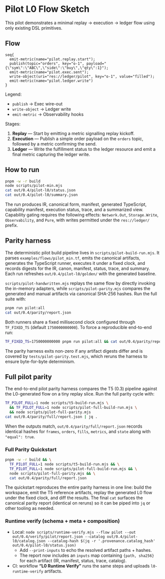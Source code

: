 # Pilot L0 Flow Sketch

This pilot demonstrates a minimal replay → execution → ledger flow using only existing DSL primitives.

## Flow

```
seq{
  emit-metric(name="pilot.replay.start");
  publish(topic="orders", key="o-1", payload="{\"sym\":\"ABC\",\"side\":\"buy\",\"qty\":1}");
  emit-metric(name="pilot.exec.sent");
  write-object(uri="res://ledger/pilot", key="o-1", value="filled");
  emit-metric(name="pilot.ledger.write")
}
```

Legend:

- `publish` → Exec wire-out
- `write-object` → Ledger write
- `emit-metric` → Observability hooks

Stages:

1. **Replay** — Start by emitting a metric signalling replay kickoff.
2. **Execution** — Publish a simple order payload on the `orders` topic, followed by a metric confirming the send.
3. **Ledger** — Write the fulfillment status to the ledger resource and emit a final metric capturing the ledger write.

## How to run

```sh
pnpm -w -r build
node scripts/pilot-min.mjs
cat out/0.4/pilot-l0/status.json
cat out/0.4/pilot-l0/summary.json
```

The run produces IR, canonical form, manifest, generated TypeScript, capability manifest, execution status, trace, and a summarized view. Capability gating requires the following effects: `Network.Out`, `Storage.Write`, `Observability`, and `Pure`, with writes permitted under the `res://ledger/` prefix.

## Parity harness

The deterministic pilot build pipeline lives in `scripts/pilot-build-run.mjs`. It parses `examples/flows/pilot_min.tf`, emits the canonical artifacts, generates the TypeScript runner, executes it under a fixed clock, and records digests for the IR, canon, manifest, status, trace, and summary. Each run refreshes `out/0.4/pilot-l0/golden/` with the generated baseline.

`scripts/pilot-handwritten.mjs` replays the same flow by directly invoking the in-memory adapters, while `scripts/pilot-parity.mjs` compares the generated and manual artifacts via canonical SHA-256 hashes. Run the full suite with:

```sh
pnpm run pilot:all
cat out/0.4/parity/report.json
```

Both runners share a fixed millisecond clock configured through `TF_FIXED_TS` (default `1750000000000`). To force a reproducible end-to-end run:

```sh
TF_FIXED_TS=1750000000000 pnpm run pilot:all && cat out/0.4/parity/report.json
```

The parity harness exits non-zero if any artifact digests differ and is covered by `tests/pilot-parity.test.mjs`, which reruns the harness to ensure byte-for-byte determinism.

## Full pilot parity

The end-to-end pilot parity harness compares the T5 (0.3) pipeline against the L0-generated flow on a tiny replay slice. Run the full parity cycle with:

```sh
TF_PILOT_FULL=1 node scripts/t5-build-run.mjs \
  && TF_PILOT_FULL=1 node scripts/pilot-full-build-run.mjs \
  && node scripts/pilot-full-parity.mjs
cat out/0.4/parity/full/report.json | jq .
```

When the outputs match, `out/0.4/parity/full/report.json` records identical hashes for `frames`, `orders`, `fills`, `metrics`, and `state` along with `"equal": true`.

### Full Parity Quickstart

```sh
pnpm -w -r build && \
  TF_PILOT_FULL=1 node scripts/t5-build-run.mjs && \
  TF_PILOT_FULL=1 node scripts/pilot-full-build-run.mjs && \
  node scripts/pilot-full-parity.mjs && \
  cat out/0.4/parity/full/report.json
```

The quickstart reproduces the entire parity harness in one line: build the workspace, emit the T5 reference artifacts, replay the generated L0 flow under the fixed clock, and diff the results. The final `cat` surfaces the canonical parity report (identical on reruns) so it can be piped into `jq` or other tooling as needed.

### Runtime verify (schema + meta + composition)
- Local: `node scripts/runtime-verify.mjs --flow pilot --out out/0.4/verify/pilot/report.json --catalog out/0.4/pilot-l0/catalog.json --catalog-hash $(jq -r '.provenance.catalog_hash' out/0.4/pilot-l0/status.json)`
  - Add `--print-inputs` to echo the resolved artifact paths + hashes.
  - The report now includes an `inputs` map containing `{path, sha256}` for each artifact (IR, manifest, status, trace, catalog).
- CI: workflow **“L0 Runtime Verify”** runs the same steps and uploads `l0-runtime-verify` artifacts.
